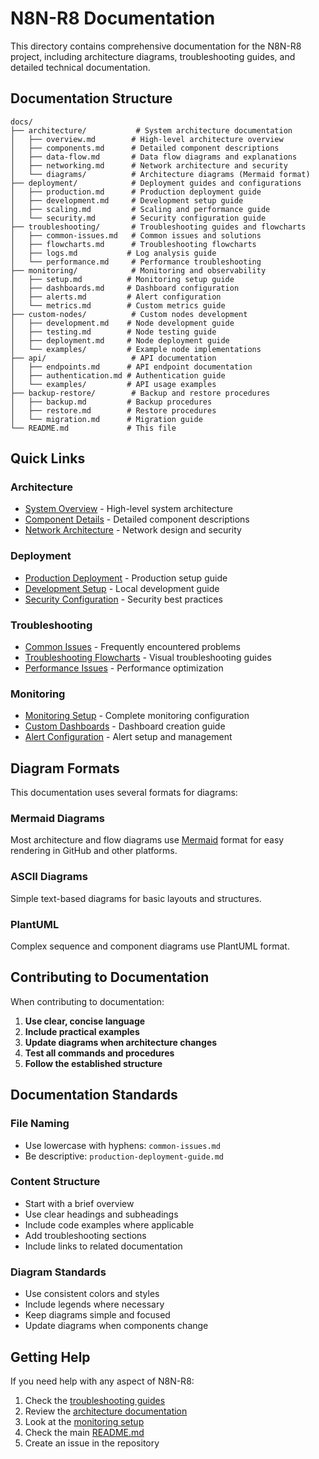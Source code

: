 # N8N-R8 Documentation

This directory contains comprehensive documentation for the N8N-R8 project, including architecture diagrams, troubleshooting guides, and detailed technical documentation.

## Documentation Structure

```
docs/
├── architecture/           # System architecture documentation
│   ├── overview.md        # High-level architecture overview
│   ├── components.md      # Detailed component descriptions
│   ├── data-flow.md       # Data flow diagrams and explanations
│   ├── networking.md      # Network architecture and security
│   └── diagrams/          # Architecture diagrams (Mermaid format)
├── deployment/            # Deployment guides and configurations
│   ├── production.md      # Production deployment guide
│   ├── development.md     # Development setup guide
│   ├── scaling.md         # Scaling and performance guide
│   └── security.md        # Security configuration guide
├── troubleshooting/       # Troubleshooting guides and flowcharts
│   ├── common-issues.md   # Common issues and solutions
│   ├── flowcharts.md      # Troubleshooting flowcharts
│   ├── logs.md           # Log analysis guide
│   └── performance.md     # Performance troubleshooting
├── monitoring/            # Monitoring and observability
│   ├── setup.md          # Monitoring setup guide
│   ├── dashboards.md     # Dashboard configuration
│   ├── alerts.md         # Alert configuration
│   └── metrics.md        # Custom metrics guide
├── custom-nodes/          # Custom nodes development
│   ├── development.md    # Node development guide
│   ├── testing.md        # Node testing guide
│   ├── deployment.md     # Node deployment guide
│   └── examples/         # Example node implementations
├── api/                   # API documentation
│   ├── endpoints.md      # API endpoint documentation
│   ├── authentication.md # Authentication guide
│   └── examples/         # API usage examples
├── backup-restore/        # Backup and restore procedures
│   ├── backup.md         # Backup procedures
│   ├── restore.md        # Restore procedures
│   └── migration.md      # Migration guide
└── README.md             # This file
```

## Quick Links

### Architecture
- [System Overview](architecture/overview.md) - High-level system architecture
- [Component Details](architecture/components.md) - Detailed component descriptions
- [Network Architecture](architecture/networking.md) - Network design and security

### Deployment
- [Production Deployment](deployment/production.md) - Production setup guide
- [Development Setup](deployment/development.md) - Local development guide
- [Security Configuration](deployment/security.md) - Security best practices

### Troubleshooting
- [Common Issues](troubleshooting/common-issues.md) - Frequently encountered problems
- [Troubleshooting Flowcharts](troubleshooting/flowcharts.md) - Visual troubleshooting guides
- [Performance Issues](troubleshooting/performance.md) - Performance optimization

### Monitoring
- [Monitoring Setup](monitoring/setup.md) - Complete monitoring configuration
- [Custom Dashboards](monitoring/dashboards.md) - Dashboard creation guide
- [Alert Configuration](monitoring/alerts.md) - Alert setup and management

## Diagram Formats

This documentation uses several formats for diagrams:

### Mermaid Diagrams
Most architecture and flow diagrams use [Mermaid](https://mermaid-js.github.io/) format for easy rendering in GitHub and other platforms.

### ASCII Diagrams
Simple text-based diagrams for basic layouts and structures.

### PlantUML
Complex sequence and component diagrams use PlantUML format.

## Contributing to Documentation

When contributing to documentation:

1. **Use clear, concise language**
2. **Include practical examples**
3. **Update diagrams when architecture changes**
4. **Test all commands and procedures**
5. **Follow the established structure**

## Documentation Standards

### File Naming
- Use lowercase with hyphens: `common-issues.md`
- Be descriptive: `production-deployment-guide.md`

### Content Structure
- Start with a brief overview
- Use clear headings and subheadings
- Include code examples where applicable
- Add troubleshooting sections
- Include links to related documentation

### Diagram Standards
- Use consistent colors and styles
- Include legends where necessary
- Keep diagrams simple and focused
- Update diagrams when components change

## Getting Help

If you need help with any aspect of N8N-R8:

1. Check the [troubleshooting guides](troubleshooting/)
2. Review the [architecture documentation](architecture/)
3. Look at the [monitoring setup](monitoring/)
4. Check the main [README.md](../README.md)
5. Create an issue in the repository
